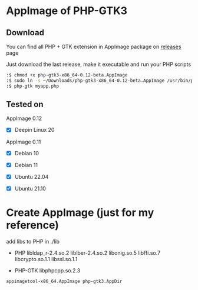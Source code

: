 # AppImage of PHP-GTK3

## Download

You can find all PHP + GTK extension in AppImage package on [releases](https://github.com/scorninpc/php-gtk3/releases) page

Just download the last release, make it executable and run your PHP scripts

```sh
:$ chmod +x php-gtk3-x86_64-0.12-beta.AppImage
:$ sudo ln -s ~/Downloads/php-gtk3-x86_64-0.12-beta.AppImage /usr/bin/php-gtk
:$ php-gtk myapp.php
```

## Tested on

AppImage 0.12

- [x] Deepin Linux 20

AppImage 0.11

- [x] Debian 10
- [x] Debian 11
- [x] Ubuntu 22.04
- [x] Ubuntu 21.10


# Create AppImage (just for my reference)

add libs to PHP in ./lib

- PHP
	libldap_r-2.4.so.2
	liblber-2.4.so.2
	libonig.so.5
	libffi.so.7
	libcrypto.so.1.1
	libssl.so.1.1

- PHP-GTK
	libphpcpp.so.2.3

`appimagetool-x86_64.AppImage php-gtk3.AppDir`